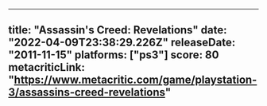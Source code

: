 
---
title: "Assassin's Creed: Revelations"
date: "2022-04-09T23:38:29.226Z"
releaseDate: "2011-11-15"
platforms: ["ps3"]
score: 80
metacriticLink: "https://www.metacritic.com/game/playstation-3/assassins-creed-revelations"
---
